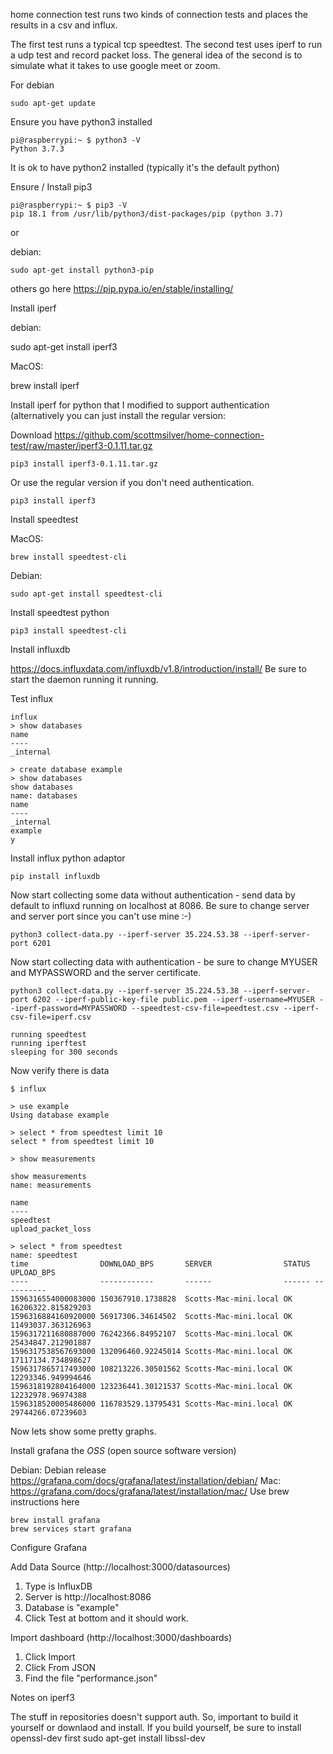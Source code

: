 home connection test runs two kinds of connection tests and places the results in a csv and influx.

The first test runs a typical tcp speedtest. 
The second test uses iperf to run a udp test and record packet loss.
The general idea of the second is to simulate what it takes to use google meet or zoom.

For debian

```
sudo apt-get update
```

Ensure you have python3 installed

```
pi@raspberrypi:~ $ python3 -V
Python 3.7.3
```

It is ok to have python2 installed (typically it's the default python)

Ensure / Install pip3

```
pi@raspberrypi:~ $ pip3 -V
pip 18.1 from /usr/lib/python3/dist-packages/pip (python 3.7)
```

or

debian: 

```
sudo apt-get install python3-pip
```

others go here https://pip.pypa.io/en/stable/installing/

Install iperf

debian: 

sudo apt-get install iperf3

MacOS: 

brew install iperf

Install iperf for python that I modified to support authentication (alternatively you can just install the regular version:

Download https://github.com/scottmsilver/home-connection-test/raw/master/iperf3-0.1.11.tar.gz

```
pip3 install iperf3-0.1.11.tar.gz

```

Or use the regular version if you don't need authentication.

```
pip3 install iperf3
```


Install speedtest

MacOS: 

```
brew install speedtest-cli
```

Debian: 

```
sudo apt-get install speedtest-cli
```

Install speedtest python

```
pip3 install speedtest-cli
```

Install influxdb 

https://docs.influxdata.com/influxdb/v1.8/introduction/install/
Be sure to start the daemon running it running.

Test influx

```
influx
> show databases
name
----
_internal

> create database example
> show databases
show databases
name: databases
name
----
_internal
example
y
```

Install influx python adaptor

```
pip install influxdb
```

Now start collecting some data without authentication - send data by default to influxd running on localhost at 8086.
Be sure to change server and server port since you can't use mine :-)

```
python3 collect-data.py --iperf-server 35.224.53.38 --iperf-server-port 6201
```

Now start collecting data with authentication - be sure to change MYUSER and MYPASSWORD and the server certificate.

```
python3 collect-data.py --iperf-server 35.224.53.38 --iperf-server-port 6202 --iperf-public-key-file public.pem --iperf-username=MYUSER --iperf-password=MYPASSWORD --speedtest-csv-file=peedtest.csv --iperf-csv-file=iperf.csv
```

```
running speedtest
running iperftest
sleeping for 300 seconds
```

Now verify there is data 

```
$ influx

> use example
Using database example

> select * from speedtest limit 10
select * from speedtest limit 10

> show measurements

show measurements
name: measurements

name
----
speedtest
upload_packet_loss

> select * from speedtest
name: speedtest
time                DOWNLOAD_BPS       SERVER                STATUS UPLOAD_BPS
----                ------------       ------                ------ ----------
1596316554000083000 150367910.1738828  Scotts-Mac-mini.local OK     16206322.815829203
1596316884160920000 56917306.34614502  Scotts-Mac-mini.local OK     11493037.363126963
1596317211680887000 76242366.84952107  Scotts-Mac-mini.local OK     25434847.212901887
1596317538567693000 132096460.92245014 Scotts-Mac-mini.local OK     17117134.734898627
1596317865717493000 108213226.30501562 Scotts-Mac-mini.local OK     12293346.949994646
1596318192804164000 123236441.30121537 Scotts-Mac-mini.local OK     12232978.96974388
1596318520005486000 116783529.13795431 Scotts-Mac-mini.local OK     29744266.07239603
```

Now lets show some pretty graphs.

Install grafana the *OSS* (open source software version)

Debian: Debian release https://grafana.com/docs/grafana/latest/installation/debian/
Mac: https://grafana.com/docs/grafana/latest/installation/mac/
Use brew instructions here

```
brew install grafana
brew services start grafana
```

Configure Grafana


Add Data Source (http://localhost:3000/datasources)

1. Type is InfluxDB
2. Server is http://localhost:8086
3. Database is "example"
4. Click Test at bottom and it should work.

Import dashboard (http://localhost:3000/dashboards)

1. Click Import
2. Click From JSON
3. Find the file "performance.json" 


Notes on iperf3

The stuff in repositories doesn't support auth.
So, important to build it yourself or downlaod and install.
If you build yourself, be sure to install openssl-dev first
sudo apt-get install libssl-dev
